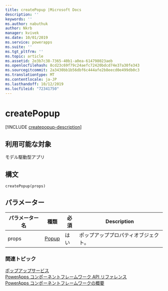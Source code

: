 ```yaml
---
title: createPopup |Microsoft Docs
description: ''
keywords: ''
ms.author: nabuthuk
author: Nkrb
manager: kvivek
ms.date: 10/01/2019
ms.service: powerapps
ms.suite: ''
ms.tgt_pltfrm: ''
ms.topic: article
ms.assetid: 2e3b7c38-7365-40b1-a0ea-614798023aeb
ms.openlocfilehash: 8cd23c69f79c24aefc72420bdcd74e37a30fe343
ms.sourcegitcommit: 2a3430bb1b56dbf6c444afe2b8eecd0e499db0c3
ms.translationtype: MT
ms.contentlocale: ja-JP
ms.lasthandoff: 10/12/2019
ms.locfileid: "72341750"
---
```

# <a name="createpopup"></a>createPopup

[!INCLUDE [createpopup-description](includes/createpopup-description.md)]

## <a name="available-for"></a>利用可能な対象 

モデル駆動型アプリ

## <a name="syntax"></a>構文

`createPopup(props)`

## <a name="parameters"></a>パラメーター

| パラメーター名|種類|必須|Description|
| ------------- |----|--------|-----------|
|props|[Popup](../popup.md)|はい|ポップアッププロパティオブジェクト。|


### <a name="related-topics"></a>関連トピック

[ポップアップサービス](../popupservice.md)<br/>
[PowerApps コンポーネントフレームワーク API リファレンス](../../reference/index.md)<br/>
[PowerApps コンポーネントフレームワークの概要](../../overview.md)